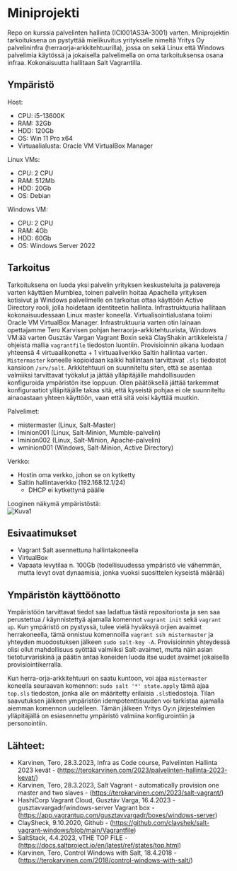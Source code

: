 # Miniprojekti
Repo on kurssia palvelinten hallinta (ICI001AS3A-3001) varten. Miniprojektin tarkoituksena on pystyttää mielikuvitus yritykselle nimeltä Yritys Oy palvelininfra (herraorja-arkkitehtuurilla), jossa on sekä Linux että Windows palvelimia käytössä ja jokaisella palvelimella on oma tarkoituksensa osana infraa. Kokonaisuutta hallitaan Salt Vagrantilla.

## Ympäristö

Host:

- CPU: i5-13600K
- RAM: 32Gb
- HDD: 120Gb
- OS: Win 11 Pro x64
- Virtuaalialusta: Oracle VM VirtualBox Manager

Linux VMs:
- CPU: 2 CPU
- RAM: 512Mb
- HDD: 20Gb
- OS: Debian

Windows VM:
- CPU: 2 CPU
- RAM: 4Gb 
- HDD: 60Gb
- OS: Windows Server 2022


## Tarkoitus
Tarkoituksena on luoda yksi palvelin yrityksen keskusteluita ja palavereja varten käyttäen Mumblea, toinen palvelin hoitaa Apachella yrityksen kotisivut ja Windows palvelimelle on tarkoitus ottaa käyttöön Active Directory rooli, jolla hoidetaan identiteetin hallinta. Infrastruktuuria hallitaan kokonaisuudessaan Linux master koneella. Virtualisointialustana toiimi Oracle VM VirtualBox Manager. Infrastruktuuria varten otin lainaan opettajamme Tero Karvisen pohjan herraorja-arkkitehtuurista, Windows VM:ää varten Gusztáv Vargan Vagrant Boxin sekä ClayShakin artikkeleista / ohjeista mallia ```vagrantfile``` tiedoston luontiin. Provisioinnin aikana luodaan yhteensä 4 virtuaalikonetta + 1 virtuaaliverkko Saltin hallintaa varten. ```Mistermaster``` koneelle kopioidaan kaikki hallintaan tarvittavat ```.sls``` tiedostot kansioon ```/srv/salt```. Arkkitehtuuri on suunniteltu siten, että se asentaa valmiiksi tarvittavat työkalut ja jättää ylläpitäjälle mahdollisuuden konfiguroida  ympäristön itse loppuun. Olen päätöksellä jättää tarkemmat konfiguraatiot ylläpitäjälle takaa sitä, että kyseistä pohjaa ei ole suunniteltu ainaoastaan yhteen käyttöön, vaan että sitä voisi käyttää muutkin.


Palvelimet:
- mistermaster (Linux, Salt-Master)
- lminion001 (Linux, Salt-Minion, Mumble-palvelin)
- lminion002 (Linux, Salt-Minion, Apache-palvelin)
- wminion001 (Windows, Salt-Minion, Active Directory)


Verkko:
- Hostin oma verkko, johon se on kytketty
- Saltin hallintaverkko (192.168.12.1/24)
  * DHCP ei kytkettynä päälle


Looginen näkymä ympäristöstä: </br>
![Kuva1](https://user-images.githubusercontent.com/122887740/235692836-e1d3a962-0730-48be-aaf7-3396b811d41b.png)


## Esivaatimukset
- Vagrant Salt asennettuna hallintakoneella
- VirtualBox
- Vapaata levytilaa n. 100Gb (todellisuudessa ympäristö vie vähemmän, mutta levyt ovat dynaamisia, jonka vuoksi suosittelen kyseistä määrää)

## Ympäristön käyttöönotto
Ympäristöön tarvittavat tiedot saa ladattua tästä repositoriosta ja sen saa perustettua / käynnistettyä ajamalla komennot ```vagrant init``` sekä ```vagrant up```. Kun ympäristö on pystyssä, tulee vielä hyväksyä orjien avaimet herrakoneella, tämä onnistuu komennoilla ```vagrant ssh mistermaster``` ja yhteyden muodostuksen jälkeen ```sudo salt-key -A```. Provisioinnin yhteydessä olisi ollut mahdollisuus syöttää valmiiksi Salt-avaimet, mutta näin asian tietoturvariskinä ja päätin antaa koneiden luoda itse uudet avaimet jokaisella provisiointikerralla.


Kun herra-orja-arkkitehtuuri on saatu kuntoon, voi ajaa ```mistermaster``` koneella seuraavan komennon: ```sudo salt '*' state.apply``` tämä ajaa ```top.sls``` tiedoston, jonka alle on määritetty erilaisia ```.sls```tiedostoja. Tilan saavutuksen jälkeen ympäristön idempotenttisuuden voi tarkistaa ajamalla aiemman komennon uudelleen. Tämän jälkeen Yritys Oy:n järjestelmien ylläpitäjällä on esiasennettu ympäristö valmiina konfigurointiin ja personointiin.


## Lähteet:
- Karvinen, Tero, 28.3.2023, Infra as Code course, Palvelinten Hallinta 2023 kevät - (https://terokarvinen.com/2023/palvelinten-hallinta-2023-kevat/)
- Karvinen, Tero, 28.3.2023, Salt Vagrant - automatically provision one master and two slaves - (https://terokarvinen.com/2023/salt-vagrant/)
- HashiCorp Vagrant Cloud, Gusztáv Varga, 16.4.2023 - gusztavvargadr/windows-server Vagrant box - (https://app.vagrantup.com/gusztavvargadr/boxes/windows-server)
- ClaySheck, 9.10.2020, Github  - (https://github.com/clayshek/salt-vagrant-windows/blob/main/Vagrantfile)
- SaltStack, 4.4.2023, vTHE TOP FILE - (https://docs.saltproject.io/en/latest/ref/states/top.html)
- Karvinen, Tero, Control Windows with Salt, 18.4.2018 - (https://terokarvinen.com/2018/control-windows-with-salt/)
